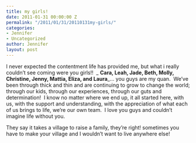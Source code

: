 ```yaml
---
title: my girls!
date: 2011-01-31 00:00:00 Z
permalink: "/2011/01/31/20110131my-girls/"
categories:
- Jennifer
- Uncategorized
author: Jennifer
layout: post
---
```


<a rel="attachment wp-att-988" href="/assets/images/my-girls/1296479943000-missing.jpg" /></a>

I never expected the contentment life has provided me, but what i really couldn&#8217;t see coming were you girls!!  _ **Cara, Leah, Jade, Beth, Molly, Christine, Jenny, Mattia, Eliza, and Laura**_&#8230; you guys are my quan.  We&#8217;ve been through thick and thin and are continuing to grow to change the world; through our kids, through our experiences, through our guts and determination!  I know no matter where we end up, it all started here, with us, with the support and understanding, with the appreciation of what each of us brings to life, we&#8217;re our own team.  I love you guys and couldn&#8217;t imagine life without you.

They say it takes a village to raise a family, they&#8217;re right! sometimes you have to make your village and I wouldn&#8217;t want to live anywhere else!
